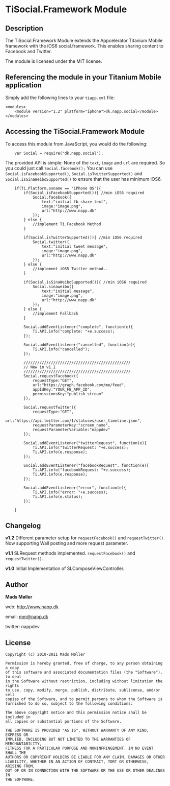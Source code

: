 # TiSocial.Framework Module

## Description

The TiSocial.Framework Module extends the Appcelerator Titanium Mobile framework with the iOS6 social.framework. This enables sharing content to Facebook and Twitter.

The module is licensed under the MIT license.


## Referencing the module in your Titanium Mobile application ##

Simply add the following lines to your `tiapp.xml` file:
    
    <modules>
        <module version="1.2" platform="iphone">dk.napp.social</module> 
    </modules>


## Accessing the TiSocial.Framework Module

To access this module from JavaScript, you would do the following:

		var Social = require("dk.napp.social");


The provided API is simple: None of the `text`, `image` and `url` are required. So you could just call `Social.facebook();`
You can use `Social.isFacebookSupported()`, `Social.isTwitterSupported()` and `Social.isSinaWeiboSupported()` to ensure that the user has minimum iOS6.
		
		if(Ti.Platform.osname == 'iPhone OS'){
			if(Social.isFacebookSupported()){ //min iOS6 required
		        Social.facebook({
					text:"initial fb share text",
					image:"image.png",
					url:"http://www.napp.dk"
				});
			} else {
				//implement Ti.Facebook Method
			}
			
			if(Social.isTwitterSupported()){ //min iOS6 required
				Social.twitter({
					text:"initial tweet message",
					image:"image.png",
					url:"http://www.napp.dk"
				});
			} else {
				//implement iOS5 Twitter method..
			}
			
			if(Social.isSinaWeiboSupported()){ //min iOS6 required
				Social.sinaweibo({
					text:"initial message",
					image:"image.png",
					url:"http://www.napp.dk"
				});
			} else {
				//implement Fallback
			}
			
			Social.addEventListener("complete", function(e){
				Ti.API.info("complete: "+e.success);	
			});
			
			Social.addEventListener("cancelled", function(e){
				Ti.API.info("cancelled");	
			});
			
			///////////////////////////////////////////////
			// New in v1.1
			///////////////////////////////////////////////
			Social.requestFacebook({
				requestType:"GET",
				url:"https://graph.facebook.com/me/feed",
				appIdKey:"YOUR_FB_APP_ID",
				permissionsKey:"publish_stream"
			});
			
			Social.requestTwitter({
				requestType:"GET",
				url:"https://api.twitter.com/1/statuses/user_timeline.json",
				requestParameterKey:"screen_name",
				requestParameterVariable:"nappdev"
			});
			
			Social.addEventListener("twitterRequest", function(e){
				Ti.API.info("twitterRequest: "+e.success);	
				Ti.API.info(e.response);
			});
			
			Social.addEventListener("facebookRequest", function(e){
				Ti.API.info("facebookRequest: "+e.success);	
				Ti.API.info(e.response);
			});
			
			Social.addEventListener("error", function(e){
				Ti.API.info("error: "+e.success);	
				Ti.API.info(e.status);	
			});
			
		}

## Changelog

**v1.2**
Different parameter setup for `requestFacebook()` and `requestTwitter()`.  
Now supporting Wall posting and more request parameter.

**v1.1**
SLRequest methods implemented. `requestFacebook()` and `requestTwitter()`. 

**v1.0**
Initial Implementation of SLComposeViewController. 


## Author

**Mads Møller**

web: http://www.napp.dk

email: mm@napp.dk

twitter: nappdev

## License

    Copyright (c) 2010-2011 Mads Møller

    Permission is hereby granted, free of charge, to any person obtaining a copy
    of this software and associated documentation files (the "Software"), to deal
    in the Software without restriction, including without limitation the rights
    to use, copy, modify, merge, publish, distribute, sublicense, and/or sell
    copies of the Software, and to permit persons to whom the Software is
    furnished to do so, subject to the following conditions:

    The above copyright notice and this permission notice shall be included in
    all copies or substantial portions of the Software.

    THE SOFTWARE IS PROVIDED "AS IS", WITHOUT WARRANTY OF ANY KIND, EXPRESS OR
    IMPLIED, INCLUDING BUT NOT LIMITED TO THE WARRANTIES OF MERCHANTABILITY,
    FITNESS FOR A PARTICULAR PURPOSE AND NONINFRINGEMENT. IN NO EVENT SHALL THE
    AUTHORS OR COPYRIGHT HOLDERS BE LIABLE FOR ANY CLAIM, DAMAGES OR OTHER
    LIABILITY, WHETHER IN AN ACTION OF CONTRACT, TORT OR OTHERWISE, ARISING FROM,
    OUT OF OR IN CONNECTION WITH THE SOFTWARE OR THE USE OR OTHER DEALINGS IN
    THE SOFTWARE.